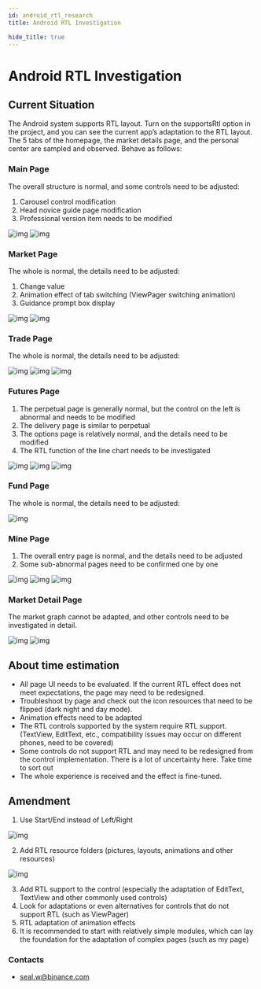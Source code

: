 ```yaml
---
id: android_rtl_research
title: Android RTL Investigation

hide_title: true
---
```


# Android RTL Investigation

## Current Situation

The Android system supports RTL layout. Turn on the supportsRtl option in the project, and you can see the current app’s adaptation to the RTL layout.
The 5 tabs of the homepage, the market details page, and the personal center are sampled and observed. Behave as follows:

### Main Page
The overall structure is normal, and some controls need to be adjusted:
1. Carousel control modification
2. Head novice guide page modification
3. Professional version item needs to be modified

![img](https://confluence.toolsfdg.net/download/attachments/42441610/image2020-7-21_12-19-49.png?version=1&modificationDate=1595305190000&api=v2)
![img](https://confluence.toolsfdg.net/download/attachments/42441610/image2020-7-21_14-12-24.png?version=1&modificationDate=1595311945000&api=v2)

### Market Page
The whole is normal, the details need to be adjusted:
1. Change value
2. Animation effect of tab switching (ViewPager switching animation)
3. Guidance prompt box display

![img](https://confluence.toolsfdg.net/download/attachments/42441610/image2020-7-21_14-9-42.png?version=1&modificationDate=1595311783000&api=v2)
![img](https://confluence.toolsfdg.net/download/attachments/42441610/image2020-7-21_14-10-26.png?version=1&modificationDate=1595311827000&api=v2)


### Trade Page
The whole is normal, the details need to be adjusted:

![img](https://confluence.toolsfdg.net/download/attachments/42441610/image2020-7-21_14-16-33.png?version=1&modificationDate=1595312194000&api=v2)
![img](https://confluence.toolsfdg.net/download/attachments/42441610/image2020-7-21_14-16-59.png?version=1&modificationDate=1595312220000&api=v2)
![img](https://confluence.toolsfdg.net/download/attachments/42441610/image2020-7-21_14-17-18.png?version=1&modificationDate=1595312239000&api=v2)

### Futures Page
1. The perpetual page is generally normal, but the control on the left is abnormal and needs to be modified
2. The delivery page is similar to perpetual
3. The options page is relatively normal, and the details need to be modified
4. The RTL function of the line chart needs to be investigated

![img](https://confluence.toolsfdg.net/download/attachments/42441610/image2020-7-21_14-37-42.png?version=1&modificationDate=1595313463000&api=v2)
![img](https://confluence.toolsfdg.net/download/attachments/42441610/image2020-7-21_14-39-28.png?version=1&modificationDate=1595313569000&api=v2)
![img](https://confluence.toolsfdg.net/download/attachments/42441610/image2020-7-21_14-53-15.png?version=1&modificationDate=1595314396000&api=v2)

### Fund Page
The whole is normal, the details need to be adjusted:

![img](https://confluence.toolsfdg.net/download/attachments/42441610/image2020-7-21_14-42-50.png?version=1&modificationDate=1595313771000&api=v2)

### Mine Page
1. The overall entry page is normal, and the details need to be adjusted
2. Some sub-abnormal pages need to be confirmed one by one

![img](https://confluence.toolsfdg.net/download/attachments/42441610/image2020-7-21_14-44-27.png?version=1&modificationDate=1595313868000&api=v2)
![img](https://confluence.toolsfdg.net/download/attachments/42441610/image2020-7-21_14-44-43.png?version=1&modificationDate=1595313884000&api=v2)
![img](https://confluence.toolsfdg.net/download/attachments/42441610/image2020-7-21_14-44-57.png?version=1&modificationDate=1595313898000&api=v2)

### Market Detail Page
The market graph cannot be adapted, and other controls need to be investigated in detail.

![img](https://confluence.toolsfdg.net/download/attachments/42441610/image2020-7-21_14-57-17.png?version=1&modificationDate=1595314638000&api=v2)
![img](https://confluence.toolsfdg.net/download/attachments/42441610/image2020-7-21_14-57-35.png?version=1&modificationDate=1595314656000&api=v2)

## About time estimation

- All page UI needs to be evaluated. If the current RTL effect does not meet expectations, the page may need to be redesigned.
- Troubleshoot by page and check out the icon resources that need to be flipped (dark night and day mode).
- Animation effects need to be adapted
- The RTL controls supported by the system require RTL support. (TextView, EditText, etc., compatibility issues may occur on different phones, need to be covered)
- Some controls do not support RTL and may need to be redesigned from the control implementation. There is a lot of uncertainty here. Take time to sort out
- The whole experience is received and the effect is fine-tuned.

## Amendment

1. Use Start/End instead of Left/Right

![img](https://confluence.toolsfdg.net/download/attachments/42441610/image2020-7-21_15-13-58.png?version=1&modificationDate=1595315639000&api=v2)

2. Add RTL resource folders (pictures, layouts, animations and other resources)

![img](https://confluence.toolsfdg.net/download/attachments/42441610/image2020-7-21_15-17-9.png?version=1&modificationDate=1595315830000&api=v2)

3. Add RTL support to the control (especially the adaptation of EditText, TextView and other commonly used controls)
4. Look for adaptations or even alternatives for controls that do not support RTL (such as ViewPager)
5. RTL adaptation of animation effects
6. It is recommended to start with relatively simple modules, which can lay the foundation for the adaptation of complex pages (such as my page)

### Contacts

- [seal.w@binance.com](mailto:seal.w@binance.com)